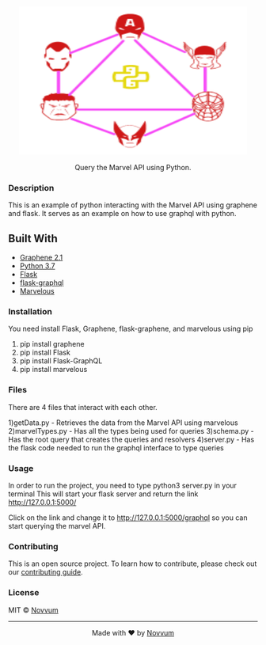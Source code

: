 
<p align="center">
  <img width="460" height="300" src="https://github.com/Novvum/MarvelQL/blob/python-example/packages/assets/pythonMarvel.png">
</p>

<p align="center">
  Query the Marvel API using Python.</br>
</p>


### Description

This is an example of python interacting with the Marvel API using graphene and flask. It serves as an example
on how to use graphql with python.

## Built With

- [Graphene 2.1](https://graphene-python.org/)
- [Python 3.7](https://www.python.org/)
- [Flask](http://flask.pocoo.org/)
- [flask-graphql](https://github.com/graphql-python/flask-graphql)
- [Marvelous](https://pythonhosted.org/marvelous/)

### Installation

You need install Flask, Graphene, flask-graphene, and marvelous using pip

1. pip install graphene
2. pip install Flask
3. pip install Flask-GraphQL
4. pip install marvelous

### Files

There are 4 files that interact with each other.

1)getData.py - Retrieves the data from the Marvel API using marvelous
2)marvelTypes.py - Has all the types being used for queries
3)schema.py - Has the root query that creates the queries and resolvers
4)server.py - Has the flask code needed to run the graphql interface to type queries

### Usage

In order to run the project, you need to type python3 server.py in your terminal
This will start your flask server and return the link http://127.0.0.1:5000/

Click on the link and change it to http://127.0.0.1:5000/graphql so you can start
querying the marvel API.

### Contributing

This is an open source project. To learn how to contribute, please check out our [contributing guide](./CONTRIBUTING.md#contributing-guide).

### License

MIT © [Novvum](https://github.com/novvum)

---

<p align="center">Made with ❤️ by <a href="https://www.novvum.io">Novvum</a></p>
